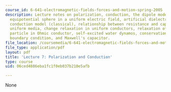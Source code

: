 ```yaml
---
course_id: 6-641-electromagnetic-fields-forces-and-motion-spring-2005
description: Lecture notes on polarization, conduction, the dipole model of polarization,
  equipotential sphere in a uniform electric field, artificial dielectric, plasma
  conduction model (classical), relationship between resistance and capacitance in
  uniform media, change relaxation in uniform conductors, relaxation of charge on
  particle in Ohmic conductor, self-excited water dynamos, conservation of charge
  boundary condition, and Maxwell's capacitor.
file_location: /coursemedia/6-641-electromagnetic-fields-forces-and-motion-spring-2005/06ced4886eba1fc1f0eb037b210e5afb_lecture7.pdf
file_type: application/pdf
layout: pdf
title: 'Lecture 7: Polarization and Conduction'
type: course
uid: 06ced4886eba1fc1f0eb037b210e5afb

---
```

None
